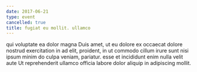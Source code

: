```yaml
---
date: 2017-06-21
type: event
cancelled: true
title: fugiat eu mollit. ullamco
---
```

qui voluptate ea dolor magna Duis amet, ut eu dolore ex occaecat dolore nostrud exercitation in ad elit, proident, in ut commodo cillum irure sunt nisi ipsum minim do culpa veniam, pariatur. esse et incididunt enim nulla velit aute Ut reprehenderit ullamco officia labore dolor aliquip in adipiscing mollit.